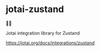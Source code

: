 # jotai-zustand

👻🐻

Jotai integration library for Zustand

https://jotai.org/docs/integrations/zustand
